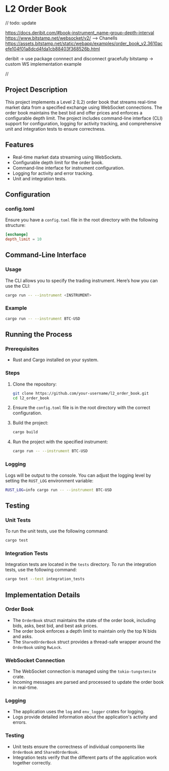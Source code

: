 # L2 Order Book

// todo: update

https://docs.deribit.com/#book-instrument_name-group-depth-interval
https://www.bitstamp.net/websocket/v2/ --> Chanells 
https://assets.bitstamp.net/static/webapp/examples/order_book_v2.3610acefe104f01a8dcd4fda1cb88403f368526b.html

deribit -> use package connnect and disconnect gracefully 
bitstamp -> custom WS implementation example 

//

## Project Description

This project implements a Level 2 (L2) order book that streams real-time market data from a specified exchange using WebSocket connections. The order book maintains the best bid and offer prices and enforces a configurable depth limit. The project includes command-line interface (CLI) support for configuration, logging for activity tracking, and comprehensive unit and integration tests to ensure correctness.

## Features

- Real-time market data streaming using WebSockets.
- Configurable depth limit for the order book.
- Command-line interface for instrument configuration.
- Logging for activity and error tracking.
- Unit and integration tests.

## Configuration

### config.toml

Ensure you have a `config.toml` file in the root directory with the following structure:

```toml
[exchange]
depth_limit = 10
```

## Command-Line Interface

### Usage

The CLI allows you to specify the trading instrument. Here’s how you can use the CLI:

```sh
cargo run -- --instrument <INSTRUMENT>
```

### Example

```sh
cargo run -- --instrument BTC-USD
```

## Running the Process

### Prerequisites

- Rust and Cargo installed on your system.

### Steps

1. Clone the repository:
   ```sh
   git clone https://github.com/your-username/l2_order_book.git
   cd l2_order_book
   ```

2. Ensure the `config.toml` file is in the root directory with the correct configuration.

3. Build the project:
   ```sh
   cargo build
   ```

4. Run the project with the specified instrument:
   ```sh
   cargo run -- --instrument BTC-USD
   ```

### Logging

Logs will be output to the console. You can adjust the logging level by setting the `RUST_LOG` environment variable:

```sh
RUST_LOG=info cargo run -- --instrument BTC-USD
```

## Testing

### Unit Tests

To run the unit tests, use the following command:

```sh
cargo test
```

### Integration Tests

Integration tests are located in the `tests` directory. To run the integration tests, use the following command:

```sh
cargo test --test integration_tests
```

## Implementation Details

### Order Book

- The `OrderBook` struct maintains the state of the order book, including bids, asks, best bid, and best ask prices.
- The order book enforces a depth limit to maintain only the top N bids and asks.
- The `SharedOrderBook` struct provides a thread-safe wrapper around the `OrderBook` using `RwLock`.

### WebSocket Connection

- The WebSocket connection is managed using the `tokio-tungstenite` crate.
- Incoming messages are parsed and processed to update the order book in real-time.

### Logging

- The application uses the `log` and `env_logger` crates for logging.
- Logs provide detailed information about the application's activity and errors.

### Testing

- Unit tests ensure the correctness of individual components like `OrderBook` and `SharedOrderBook`.
- Integration tests verify that the different parts of the application work together correctly.